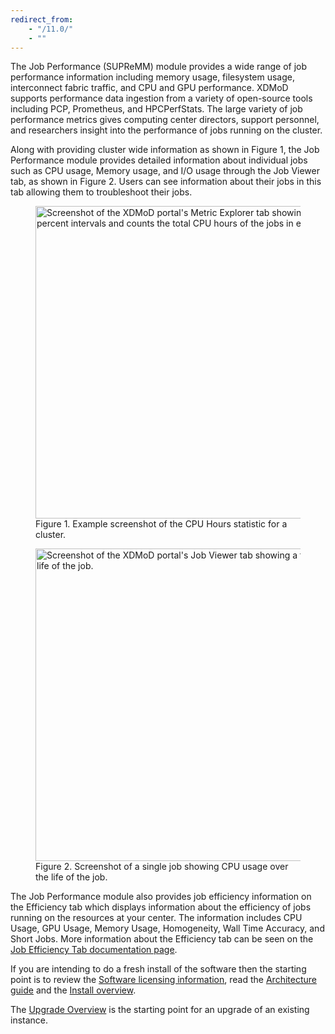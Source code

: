 ```yaml
---
redirect_from:
    - "/11.0/"
    - ""
---
```


The Job Performance (SUPReMM) module provides a wide range of job performance information
including memory usage, filesystem usage, interconnect fabric traffic, and CPU and GPU performance.
XDMoD supports performance data ingestion from a variety of open-source tools including PCP,
Prometheus, and HPCPerfStats. The large variety of job performance metrics gives computing center
directors, support personnel, and researchers insight into the performance of jobs running on
the cluster.

Along with providing cluster wide information as shown in Figure 1, the Job Performance module
provides detailed information about individual jobs such as CPU usage, Memory usage, and I/O
usage through the Job Viewer tab, as shown in Figure 2. Users can see information about their
jobs in this tab allowing them to troubleshoot their jobs.

<figure>
<img src="{{ site.baseurl }}/assets/images/cpu_hours_cpu_user.png" width="800" height="500" alt="Screenshot of the XDMoD portal's Metric Explorer tab showing a histogram that bins jobs by CPU usage in ten percent intervals and counts the total CPU hours of the jobs in each bin."/>
<figcaption>Figure 1. Example screenshot of the CPU Hours statistic for a cluster.</figcaption>
</figure>

<figure>
<img src="{{ site.baseurl }}/assets/images/job_viewer_timeseries.png" width="800" height="500" alt="Screenshot of the XDMoD portal's Job Viewer tab showing a timeseries line chart of percentage CPU usage over the life of the job."/>
<figcaption>Figure 2. Screenshot of a single job showing CPU usage over the life of the job.</figcaption>
</figure>

The Job Performance module also provides job efficiency information on the Efficiency tab which
displays information about the efficiency of jobs running on the resources at your center. The
information includes CPU Usage, GPU Usage, Memory Usage, Homogeneity, Wall Time Accuracy, and
Short Jobs. More information about the Efficiency tab can be seen on the [Job Efficiency Tab documentation page](analytics.md).

If you are intending to do a fresh install of the software then the starting point is
to review the [Software licensing information](supremm-notices.md), read the 
[Architecture guide](supremm-architecture.md) and the [Install overview](supremm-install-overview.md).

The [Upgrade Overview](supremm-upgrade-overview.md) is the starting point for an upgrade of an
existing instance.

